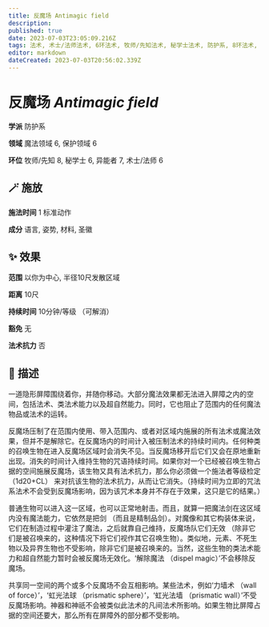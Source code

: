 ```yaml
---
title: 反魔场 Antimagic field
description: 
published: true
date: 2023-07-03T23:05:09.216Z
tags: 法术, 术士/法师法术, 6环法术, 牧师/先知法术, 秘学士法术, 防护系, 8环法术, 异能者法术, 7环法术, 魔法领域, 保护领域
editor: markdown
dateCreated: 2023-07-03T20:56:02.339Z
---
```


# **反魔场** *Antimagic field*

**学派** 防护系 

**领域** 魔法领域 6, 保护领域 6

**环位** 牧师/先知 8, 秘学士 6, 异能者 7, 术士/法师 6

## 🪄 施放

**施法时间** 1 标准动作

**成分** 语言, 姿势, 材料, 圣徽

## ✨ 效果  

**范围** 以你为中心, 半径10尺发散区域

**距离** 10尺  

**持续时间** 10分钟/等级 （可解消） 

**豁免** 无

**法术抗力** 否

## 📖 描述

一道隐形屏障围绕着你，并随你移动。大部分魔法效果都无法进入屏障之内的空间，包括法术、类法术能力以及超自然能力。同时，它也阻止了范围内的任何魔法物品或法术的运转。

反魔场压制了在范围内使用、带入范围内、或者对区域内施展的所有法术或魔法效果，但并不是解除它。在反魔场内的时间计入被压制法术的持续时间内。任何种类的召唤生物在进入反魔场区域时会消失不见。当反魔场移开后它们又会在原地重新出现。消失的时间计入维持生物的咒语持续时间。如果你对一个已经被召唤生物占据的空间施展反魔场，该生物又具有法术抗力，那么你必须做一个施法者等级检定 （1d20+CL） 来对抗该生物的法术抗力，从而让它消失。（持续时间为立即的咒法系法术不会受到反魔场影响，因为该咒术本身并不存在于效果，这只是它的结果。）

普通生物可以进入这一区域，也可以正常地射击。而且，就算一把魔法剑在这区域内没有魔法能力，它依然是把剑 （而且是精制品剑）。对魔像和其它构装体来说，它们在制造过程中灌注了魔法，之后就靠自己维持，反魔场队它们无效 （除非它们是被召唤来的，这种情况下将它们视作其它召唤生物）。类似地，元素、不死生物以及异界生物也不受影响，除非它们是被召唤来的。当然，这些生物的类法术能力和超自然能力暂时会被反魔场无效化。‘解除魔法 （dispel magic）’不会移除反魔场。

共享同一空间的两个或多个反魔场不会互相影响。某些法术，例如‘力墙术 （wall of force）’，‘虹光法球 （prismatic sphere）’，‘虹光法墙 （prismatic wall）’不受反魔场影响。神器和神祇不会被类似此法术的凡间法术所影响。如果生物比屏障占据的空间还要大，那么所有在屏障外的部分都不受影响。
    